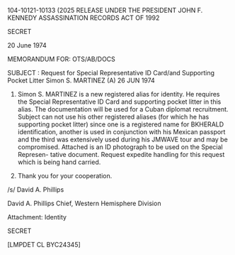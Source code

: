 104-10121-10133 (2025 RELEASE UNDER THE PRESIDENT JOHN F. KENNEDY ASSASSINATION RECORDS ACT OF 1992

SECRET

20 June 1974

MEMORANDUM FOR: OTS/AB/DOCS

SUBJECT : Request for Special Representative ID Card/and
Supporting Pocket Litter Simon S. MARTINEZ (A) 26 JUN 1974

1. Simon S. MARTINEZ is a new registered alias for identity.
He requires the Special Representative ID Card and supporting
pocket litter in this alias. The documentation will be used for
a Cuban diplomat recruitment. Subject can not use his other
registered aliases (for which he has supporting pocket litter)
since one is a registered name for BKHERALD identification, another
is used in conjunction with his Mexican passport and the third
was extensively used during his JMWAVE tour and may be compromised.
Attached is an ID photograph to be used on the Special Represen-
tative document. Request expedite handling for this request which
is being hand carried.

2. Thank you for your cooperation.

/s/ David A. Phillips

David A. Phillips
Chief, Western Hemisphere Division

Attachment:
Identity

SECRET

[LMPDET CL BYC24345]
